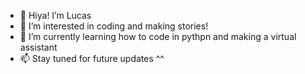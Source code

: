 - 👋 Hiya! I’m Lucas
- 👀 I’m interested in coding and making stories!
- 🌱 I’m currently learning how to code in pythpn and making a virtual assistant
- 📫 Stay tuned for future updates ^^

<!---
ExeLucas/ExeLucas is a ✨ special ✨ repository because its `README.md` (this file) appears on your GitHub profile.
You can click the Preview link to take a look at your changes.
--->
